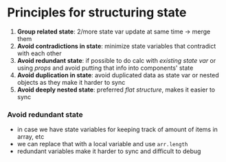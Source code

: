 # Principles for structuring state

1. **Group related state**: 2/more state var update at same time -> merge them
2. **Avoid contradictions in state**: minimize state variables that contradict with each other
3. **Avoid redundant state**: if possible to do calc with *existing state var* or using *props* and avoid putting that info into components' state
4. **Avoid duplication in state**: avoid duplicated data as state var or nested objects as they make it harder to sync
5. **Avoid deeply nested state**: preferred *flat structure*, makes it easier to sync



### Avoid redundant state

- in case we have state variables for keeping track of amount of items in array, etc
- we can replace that with a local variable and use `arr.length`
- redundant variables make it harder to sync and difficult to debug

